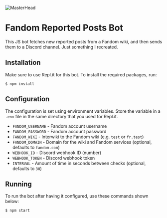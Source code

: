 ![MasterHead](https://media.discordapp.net/attachments/956749954322407474/964960343753375784/image.png?width=1440&height=432)
# Fandom Reported Posts Bot
This JS bot fetches new reported posts from a Fandom wiki, and then sends them to a Discord channel. Just something I recreated.

## Installation
Make sure to use Repl.it for this bot.
To install the required packages, run:
```console
$ npm install
```

## Configuration
The configuration is set using environment variables. Store the variable in a `.env` file in the same directory that you used for Repl.it.
* `FANDOM_USERNAME` - Fandom account username
* `FANDOM_PASSWORD` - Fandom account password
* `FANDOM_WIKI` - Interwiki to the Fandom wiki (e.g. `test` or `fr.test`)
* `FANDOM_DOMAIN` - Domain for the wiki and Fandom services (optional, defaults to `fandom.com`)
* `WEBHOOK_ID` - Discord webhook ID (number)
* `WEBHOOK_TOKEN` - Discord webhook token
* `INTERVAL` - Amount of time in seconds between checks (optional, defaults to `30`)

## Running
To run the bot after having it configured, use these commands shown below:
```console
$ npm start
```
